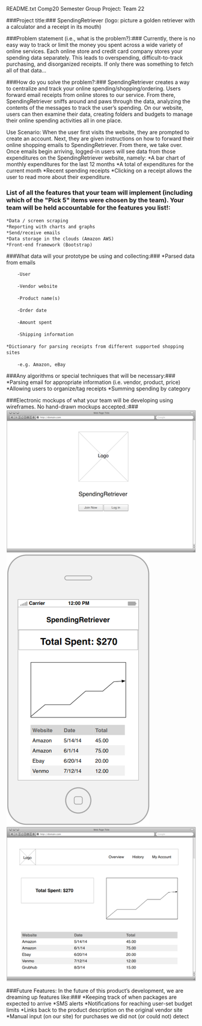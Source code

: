 [mockup1]: login_wireframe_001.png
[mockup2]: mobile_wireframe_001.png
[mockup3]: website_wireframe_001.png

README.txt
Comp20 Semester Group Project: Team 22 

###Project title:###
SpendingRetriever (logo: picture a golden retriever with a calculator and a receipt in its mouth)

###Problem statement (i.e., what is the problem?):###
Currently, there is no easy way to track or limit the money you spent across a wide variety of online services. Each online store and credit card company stores your spending data separately. This leads to overspending, difficult-to-track purchasing, and disorganized receipts. If only there was something to fetch all of that data...

###How do you solve the problem?:###
SpendingRetriever creates a way to centralize and track your online spending/shopping/ordering. Users forward email receipts from online stores to our service. From there, SpendingRetriever sniffs around and paws through the data, analyzing the contents of the messages to track the user’s spending. On our website, users can then examine their data, creating folders and budgets to manage their online spending activities all in one place.

Use Scenario: When the user first visits the website, they are prompted to create an account. Next, they are given instructions on how to forward their online shopping emails to SpendingRetriever. From there, we take over. Once emails begin arriving, logged-in users will see data from those expenditures on the SpendingRetriever website, namely:
    *A bar chart of monthly expenditures for the last 12 months
    *A total of expenditures for the current month
    *Recent spending receipts 
    *Clicking on a receipt allows the user to read more about their expenditure.

### List of all the features that your team will implement (including which of the "Pick 5" items were chosen by the team). Your team will be held accountable for the features you list!: ###
    *Data / screen scraping
    *Reporting with charts and graphs
    *Send/receive emails
    *Data storage in the clouds (Amazon AWS)
    *Front-end framework (Bootstrap)
    
###What data will your prototype be using and collecting:### 
    *Parsed data from emails
    
        -User
        
        -Vendor website
        
        -Product name(s)
        
        -Order date
        
        -Amount spent
        
        -Shipping information
    
    *Dictionary for parsing receipts from different supported shopping sites
        
        -e.g. Amazon, eBay

###Any algorithms or special techniques that will be necessary:###
    *Parsing email for appropriate information (i.e. vendor, product, price)
    *Allowing users to organize/tag receipts
    *Summing spending by category

###Electronic mockups of what your team will be developing using wireframes. No hand-drawn mockups accepted.:###
![Computer Generated Mock-Ups][mockup1]
![Computer Generated Mock-Ups][mockup2]
![Computer Generated Mock-Ups][mockup3]


###Future Features: In the future of this product’s development, we are dreaming up features like:###
    *Keeping track of when packages are expected to arrive
    *SMS alerts
    *Notifications for reaching user-set budget limits
    *Links back to the product description on the original vendor site
    *Manual input (on our site) for purchases we did not (or could not) detect

